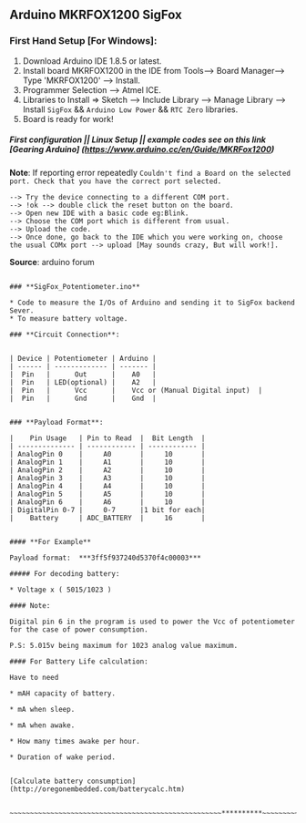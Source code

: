 ## **Arduino MKRFOX1200 SigFox**

### **First Hand Setup** [For Windows]:

1. Download Arduino IDE 1.8.5 or latest.
2. Install board MKRFOX1200 in the IDE from Tools--> Board Manager--> Type 'MKRFOX1200' --> Install.
3. Programmer Selection --> Atmel ICE.
4. Libraries to Install => Sketch --> Include Library --> Manage Library --> Install `SigFox` && `Arduino Low Power` && `RTC Zero` libraries.
5. Board is ready for work!

#####  First configuration  ||  Linux Setup  ||  example codes  see on this link [Gearing Arduino] (https://www.arduino.cc/en/Guide/MKRFox1200)

**Note**: If reporting error repeatedly `Couldn't find a Board on the selected port. Check that you have the correct port selected.`

	--> Try the device connecting to a different COM port.
	--> !ok --> double click the reset button on the board.
	--> Open new IDE with a basic code eg:Blink.
	--> Choose the COM port which is different from usual.
	--> Upload the code.
	--> Once done, go back to the IDE which you were working on, choose the usual COMx port --> upload [May sounds crazy, But will work!].

**Source**: arduino forum 

~~~~~~~~~~~~~~~~~~~~~~~~~~~~~~~~~~~~~~~~~~~~~~~~~~~**********~~~~~~~~~~~~~~~~~~~~~~~~~~~~~~~~~~~~~~~~~~~~

### **SigFox_Potentiometer.ino**

* Code to measure the I/Os of Arduino and sending it to SigFox backend Sever.
* To measure battery voltage. 

### **Circuit Connection**:
    

| Device | Potentiometer | Arduino |
| ------ | ------------- | ------- |
|  Pin   |      Out      |    A0   |
|  Pin   | LED(optional) |    A2   |
|  Pin   |      Vcc      |    Vcc or (Manual Digital input)  |
|  Pin   |      Gnd      |    Gnd  |


### **Payload Format**:

|    Pin Usage   | Pin to Read  |  Bit Length  |
| -------------- | ------------ | ------------ |
| AnalogPin 0    |     A0       |     10       |
| AnalogPin 1    |     A1       |     10       |
| AnalogPin 2    |     A2       |     10       |
| AnalogPin 3    |     A3       |     10       |
| AnalogPin 4    |     A4       |     10       |
| AnalogPin 5    |     A5       |     10       |
| AnalogPin 6    |     A6       |     10       |
| DigitalPin 0-7 |     0-7      |1 bit for each|
|    Battery     | ADC_BATTERY  |     16       |


#### **For Example**

Payload format:  ***3ff5f937240d5370f4c00003***

##### For decoding battery:

* Voltage x ( 5015/1023 )

#### Note:

Digital pin 6 in the program is used to power the Vcc of potentiometer for the case of power consumption.

P.S: 5.015v being maximum for 1023 analog value maximum.

#### For Battery Life calculation:

Have to need 

* mAH capacity of battery.

* mA when sleep.

* mA when awake.

* How many times awake per hour.

* Duration of wake period.


[Calculate battery consumption] (http://oregonembedded.com/batterycalc.htm)


~~~~~~~~~~~~~~~~~~~~~~~~~~~~~~~~~~~~~~~~~~~~~~~~~~~~**********~~~~~~~~~~~~~~~~~~~~~~~~~~~~~~~~~~~~~~~~~~~
